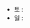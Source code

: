 - 토 :  
- 일 :  

<!-- [11066_파일 합치기](https://www.acmicpc.net/problem/11066) -> 파일들을 하나의 파일로 합칠 때 필요한 최소비용을 계산하는 프로그램을 작성하시오. -->

